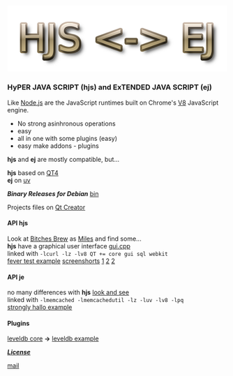 ![hjs](./hjs.png "hjs <-> ej")

### HyPER JAVA SCRIPT (hjs) and ExTENDED JAVA SCRIPT (ej)
Like [Node.js](https://nodejs.org) are  the JavaScript runtimes built on Chrome's [V8](https://v8.dev/) JavaScript engine.  

- No strong asinhronous operations 
- easy
- all in one with some plugins (easy)
- easy make addons - plugins

**hjs**  and **ej** are mostly compatible, but...

**hjs** based on [QT4](https://www.qt.io/)  
**ej** on [uv](https://github.com/libuv/libuv)

***Binary Releases for Debian*** [bin](./bin)

Projects files on [Qt Creator](https://www.qt.io/)


#### API hjs
Look at [Bitches Brew](./bb.cpp  "bb.cpp ")  as [Miles](https://en.wikipedia.org/wiki/Miles_Davis) and find some...  
**hjs** have a graphical user interface [gui.cpp](./gui.cpp)  
linked with `-lcurl -lz -lv8 QT += core gui sql webkit`  
[fever test example](./bin/in.js) [screenshorts](./screens) [1](./screens/1.png)
[2](./screens/2.png) [2](./screens/2.png)

#### API je

no many differences with **hjs** [look and see](./ej_proj/js_main.cpp "js_main.cpp")  
linked with `-lmemcached -lmemcachedutil -lz -luv -lv8 -lpq`   
[strongly hallo  example](./bin/in_ej.js "in_ej.js")

#### Plugins

[leveldb core](./plugins/leveldbjs/levw.cpp "levw.cpp") **->** [leveldb example](./bin/t_levw.js "t_levw.js")

[***License***](https://www.gnu.org/licenses/gpl.html "GPL")

[mail](mailto:hserg1965@rambler.ru "Send...")


